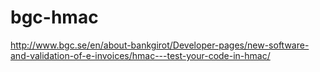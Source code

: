 # bgc-hmac
http://www.bgc.se/en/about-bankgirot/Developer-pages/new-software-and-validation-of-e-invoices/hmac---test-your-code-in-hmac/